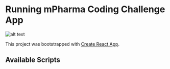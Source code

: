 # Running mPharma Coding Challenge App
![alt text](https://github.com/JoeyHayfron/mPharma-coding-challlenege/master/public/images/logo.png?raw=true)

This project was bootstrapped with [Create React App](https://github.com/facebook/create-react-app).

## Available Scripts

